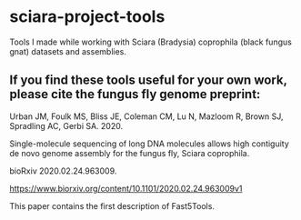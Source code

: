 # sciara-project-tools
Tools I made while working with Sciara (Bradysia) coprophila (black fungus gnat) datasets and assemblies.



If you find these tools useful for your own work, please cite the fungus fly genome preprint:
-------------------------------------------
Urban JM, Foulk MS, Bliss JE, Coleman CM, Lu N, Mazloom R, Brown SJ, Spradling AC, Gerbi SA. 2020. 

Single-molecule sequencing of long DNA molecules allows high contiguity de novo genome assembly for the fungus fly, Sciara coprophila. 

bioRxiv 2020.02.24.963009.

https://www.biorxiv.org/content/10.1101/2020.02.24.963009v1

This paper contains the first description of Fast5Tools.
